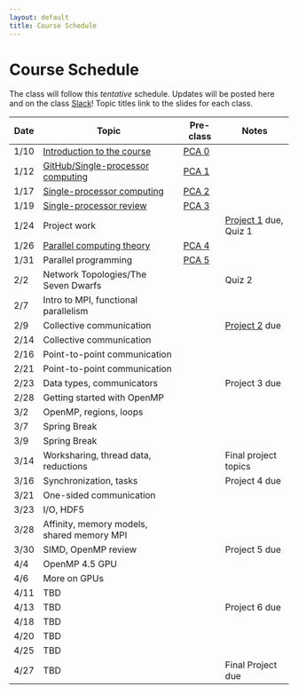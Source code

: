 ```yaml
---
layout: default
title: Course Schedule
---
```


# Course Schedule

The class will follow this _tentative_ schedule. Updates will be posted here and on the class [Slack](http://cmse-822.slack.com)!
Topic titles link to the slides for each class.

Date  | Topic                      | Pre-class |  Notes
------|----------------------------|-----------|------
1/10   | [Introduction to the course](assets/Lecture0.pdf) | [PCA 0](assignments/pca0.md) |  
1/12   | [GitHub/Single-processor computing](assets/Lecture1.pdf) | [PCA 1](assignments/pca1.md)  |
1/17  | [Single-processor computing](assets/Lecture2.pdf) | [PCA 2](assignments/pca2.md) | 
1/19  | [Single-processor review](assets/Lecture3.pdf) | [PCA 3](assignments/pca3.md) |  
1/24  | Project work  |  | [Project 1](assignments/proj1.md) due, Quiz 1
1/26  | [Parallel computing theory](assets/Lecture4.pdf)       | [PCA 4](assignments/pca4.md) | 
1/31  | Parallel programming  |   [PCA 5](assignments/pca5.md)
2/2  | Network Topologies/The Seven Dwarfs           |  | Quiz 2
2/7  | Intro to MPI, functional parallelism   | | 
2/9  | Collective communication |  | [Project 2](assignments/proj2.md) due
2/14  | Collective communication |  | 
2/16 | Point-to-point communication | | 
2/21 | Point-to-point communication |  | 
2/23 | Data types, communicators    |  | Project 3 due  
2/28 | Getting started with OpenMP  |  |
3/2 | OpenMP, regions, loops | | 
3/7 | Spring Break  | | |
3/9 | Spring Break  | | |
3/14 | Worksharing, thread data, reductions |  | Final project topics
3/16  | Synchronization, tasks |   | Project 4 due
3/21  | One-sided communication |  |
3/23 | I/O, HDF5 |  |
3/28 | Affinity, memory models, shared memory MPI | | 
3/30 | SIMD, OpenMP review   | | Project 5 due
4/4 | OpenMP 4.5 GPU   | | 
4/6 | More on GPUs | |  
4/11 | TBD    | | 
4/13  | TBD        |  | Project 6 due
4/18  | TBD       | | 
4/20 | TBD          | | 
4/25 | TBD | | 
4/27 | TBD | |  Final Project due 
